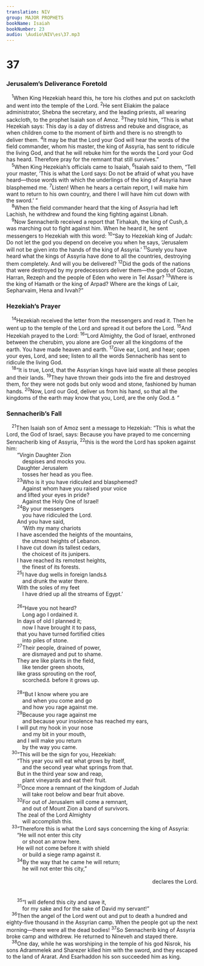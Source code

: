 ```yaml
---
translation: NIV
group: MAJOR PROPHETS
bookName: Isaiah 
bookNumber: 23
audio: \Audio\NIV\es\37.mp3
---
```


<div class="title"><h1>37</h1><h3>Jerusalem’s Deliverance Foretold </h3></div>
<span class="verse es_37_1"> <sup>1</sup>When King Hezekiah heard this, he tore his clothes and put on sackcloth and went into the temple of the Lord. </span>
<span class="verse es_37_2"><sup>2</sup>He sent Eliakim the palace administrator, Shebna the secretary, and the leading priests, all wearing sackcloth, to the prophet Isaiah son of Amoz. </span>
<span class="verse es_37_3"><sup>3</sup>They told him, “This is what Hezekiah says: This day is a day of distress and rebuke and disgrace, as when children come to the moment of birth and there is no strength to deliver them. </span>
<span class="verse es_37_4"><sup>4</sup>It may be that the Lord your God will hear the words of the field commander, whom his master, the king of Assyria, has sent to ridicule the living God, and that he will rebuke him for the words the Lord your God has heard. Therefore pray for the remnant that still survives.” <br/></span>
<span class="verse es_37_5"> <sup>5</sup>When King Hezekiah’s officials came to Isaiah, </span>
<span class="verse es_37_6"><sup>6</sup>Isaiah said to them, “Tell your master, ‘This is what the Lord says: Do not be afraid of what you have heard—those words with which the underlings of the king of Assyria have blasphemed me. </span>
<span class="verse es_37_7"><sup>7</sup>Listen! When he hears a certain report, I will make him want to return to his own country, and there I will have him cut down with the sword.’ ” <br/></span>
<span class="verse es_37_8"> <sup>8</sup>When the field commander heard that the king of Assyria had left Lachish, he withdrew and found the king fighting against Libnah. <br/></span>
<span class="verse es_37_9"> <sup>9</sup>Now Sennacherib received a report that Tirhakah, the king of Cush,<a data-toggle="tooltip" data-placement="bottom" title="That is, the upper Nile region">⚓</a> was marching out to fight against him. When he heard it, he sent messengers to Hezekiah with this word: </span>
<span class="verse es_37_10"><sup>10</sup>“Say to Hezekiah king of Judah: Do not let the god you depend on deceive you when he says, ‘Jerusalem will not be given into the hands of the king of Assyria.’ </span>
<span class="verse es_37_11"><sup>11</sup>Surely you have heard what the kings of Assyria have done to all the countries, destroying them completely. And will you be delivered? </span>
<span class="verse es_37_12"><sup>12</sup>Did the gods of the nations that were destroyed by my predecessors deliver them—the gods of Gozan, Harran, Rezeph and the people of Eden who were in Tel Assar? </span>
<span class="verse es_37_13"><sup>13</sup>Where is the king of Hamath or the king of Arpad? Where are the kings of Lair, Sepharvaim, Hena and Ivvah?” <br/></span>
<div class="title"><h3>Hezekiah’s Prayer </h3></div>
<span class="verse es_37_14"> <sup>14</sup>Hezekiah received the letter from the messengers and read it. Then he went up to the temple of the Lord and spread it out before the Lord. </span>
<span class="verse es_37_15"><sup>15</sup>And Hezekiah prayed to the Lord: </span>
<span class="verse es_37_16"><sup>16</sup>“Lord Almighty, the God of Israel, enthroned between the cherubim, you alone are God over all the kingdoms of the earth. You have made heaven and earth. </span>
<span class="verse es_37_17"><sup>17</sup>Give ear, Lord, and hear; open your eyes, Lord, and see; listen to all the words Sennacherib has sent to ridicule the living God. <br/></span>
<span class="verse es_37_18"> <sup>18</sup>“It is true, Lord, that the Assyrian kings have laid waste all these peoples and their lands. </span>
<span class="verse es_37_19"><sup>19</sup>They have thrown their gods into the fire and destroyed them, for they were not gods but only wood and stone, fashioned by human hands. </span>
<span class="verse es_37_20"><sup>20</sup>Now, Lord our God, deliver us from his hand, so that all the kingdoms of the earth may know that you, Lord, are the only God.<a data-toggle="tooltip" data-placement="bottom" title="Dead Sea Scrolls (see also 2 Kings 19:19); Masoretic Text you alone are the Lord">⚓</a> ” <br/></span>
<div class="title"><h3>Sennacherib’s Fall </h3></div>
<span class="verse es_37_21"> <sup>21</sup>Then Isaiah son of Amoz sent a message to Hezekiah: “This is what the Lord, the God of Israel, says: Because you have prayed to me concerning Sennacherib king of Assyria, </span>
<span class="verse es_37_22"><sup>22</sup>this is the word the Lord has spoken against him: <br/>  “Virgin Daughter Zion <br/>   despises and mocks you. <br/>  Daughter Jerusalem <br/>   tosses her head as you flee. <br/></span>
<span class="verse es_37_23">  <sup>23</sup>Who is it you have ridiculed and blasphemed? <br/>   Against whom have you raised your voice <br/>  and lifted your eyes in pride? <br/>   Against the Holy One of Israel! <br/></span>
<span class="verse es_37_24">  <sup>24</sup>By your messengers <br/>   you have ridiculed the Lord. <br/>  And you have said, <br/>   ‘With my many chariots <br/>  I have ascended the heights of the mountains, <br/>   the utmost heights of Lebanon. <br/>  I have cut down its tallest cedars, <br/>   the choicest of its junipers. <br/>  I have reached its remotest heights, <br/>   the finest of its forests. <br/></span>
<span class="verse es_37_25">  <sup>25</sup>I have dug wells in foreign lands<a data-toggle="tooltip" data-placement="bottom" title="Dead Sea Scrolls (see also 2 Kings 19:24); Masoretic Text does not have in foreign lands.">⚓</a><br/>   and drunk the water there. <br/>  With the soles of my feet <br/>   I have dried up all the streams of Egypt.’ <br/><br/></span>
<span class="verse es_37_26">  <sup>26</sup>“Have you not heard? <br/>   Long ago I ordained it. <br/>  In days of old I planned it; <br/>   now I have brought it to pass, <br/>  that you have turned fortified cities <br/>   into piles of stone. <br/></span>
<span class="verse es_37_27">  <sup>27</sup>Their people, drained of power, <br/>   are dismayed and put to shame. <br/>  They are like plants in the field, <br/>   like tender green shoots, <br/>  like grass sprouting on the roof, <br/>   scorched<a data-toggle="tooltip" data-placement="bottom" title="Some manuscripts of the Masoretic Text, Dead Sea Scrolls and some Septuagint manuscripts (see also 2 Kings 19:26); most manuscripts of the Masoretic Text roof / and terraced fields">⚓</a> before it grows up. <br/><br/></span>
<span class="verse es_37_28">  <sup>28</sup>“But I know where you are <br/>   and when you come and go <br/>   and how you rage against me. <br/></span>
<span class="verse es_37_29">  <sup>29</sup>Because you rage against me <br/>   and because your insolence has reached my ears, <br/>  I will put my hook in your nose <br/>   and my bit in your mouth, <br/>  and I will make you return <br/>   by the way you came. <br/></span>
<span class="verse es_37_30"> <sup>30</sup>“This will be the sign for you, Hezekiah: <br/>  “This year you will eat what grows by itself, <br/>   and the second year what springs from that. <br/>  But in the third year sow and reap, <br/>   plant vineyards and eat their fruit. <br/></span>
<span class="verse es_37_31">  <sup>31</sup>Once more a remnant of the kingdom of Judah <br/>   will take root below and bear fruit above. <br/></span>
<span class="verse es_37_32">  <sup>32</sup>For out of Jerusalem will come a remnant, <br/>   and out of Mount Zion a band of survivors. <br/>  The zeal of the Lord Almighty <br/>   will accomplish this. <br/></span>
<span class="verse es_37_33"> <sup>33</sup>“Therefore this is what the Lord says concerning the king of Assyria: <br/>  “He will not enter this city <br/>   or shoot an arrow here. <br/>  He will not come before it with shield <br/>   or build a siege ramp against it. <br/></span>
<span class="verse es_37_34">  <sup>34</sup>By the way that he came he will return; <br/>   he will not enter this city,” <br/> <aside style="text-align:right;">declares the Lord. </aside><br/><br/></span>
<span class="verse es_37_35">  <sup>35</sup>“I will defend this city and save it, <br/>   for my sake and for the sake of David my servant!” <br/></span>
<span class="verse es_37_36"> <sup>36</sup>Then the angel of the Lord went out and put to death a hundred and eighty-five thousand in the Assyrian camp. When the people got up the next morning—there were all the dead bodies! </span>
<span class="verse es_37_37"><sup>37</sup>So Sennacherib king of Assyria broke camp and withdrew. He returned to Nineveh and stayed there. <br/></span>
<span class="verse es_37_38"> <sup>38</sup>One day, while he was worshiping in the temple of his god Nisrok, his sons Adrammelek and Sharezer killed him with the sword, and they escaped to the land of Ararat. And Esarhaddon his son succeeded him as king. <br/></span>
